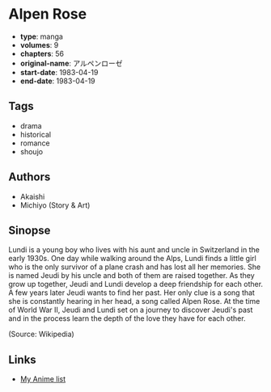 # Alpen Rose

-   **type**: manga
-   **volumes**: 9
-   **chapters**: 56
-   **original-name**: アルペンローゼ
-   **start-date**: 1983-04-19
-   **end-date**: 1983-04-19

## Tags

-   drama
-   historical
-   romance
-   shoujo

## Authors

-   Akaishi
-   Michiyo (Story & Art)

## Sinopse

Lundi is a young boy who lives with his aunt and uncle in Switzerland in the early 1930s. One day while walking around the Alps, Lundi finds a little girl who is the only survivor of a plane crash and has lost all her memories. She is named Jeudi by his uncle and both of them are raised together. As they grow up together, Jeudi and Lundi develop a deep friendship for each other. A few years later Jeudi wants to find her past. Her only clue is a song that she is constantly hearing in her head, a song called Alpen Rose. At the time of World War II, Jeudi and Lundi set on a journey to discover Jeudi's past and in the process learn the depth of the love they have for each other.

(Source: Wikipedia)

## Links

-   [My Anime list](https://myanimelist.net/manga/7133/Alpen_Rose)
